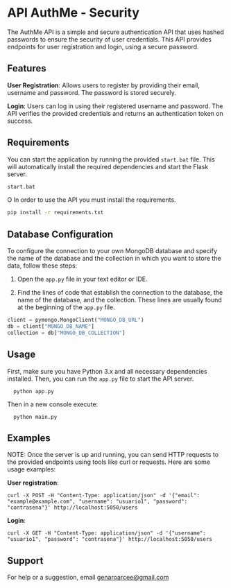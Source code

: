 
# API AuthMe - Security

The AuthMe API is a simple and secure authentication API that uses hashed passwords to ensure the security of user credentials. This API provides endpoints for user registration and login, using a secure password.
## Features

**User Registration**: Allows users to register by providing their email, username and password. The password is stored securely.

**Login**: Users can log in using their registered username and password. The API verifies the provided credentials and returns an authentication token on success.
## Requirements

You can start the application by running the provided `start.bat` file. This will automatically install the required dependencies and start the Flask server.

```bash
start.bat
```

O In order to use the API you must install the requirements.

```bash
pip install -r requirements.txt
```
## Database Configuration

To configure the connection to your own MongoDB database and specify the name of the database and the collection in which you want to store the data, follow these steps:

1. Open the `app.py` file in your text editor or IDE.

2. Find the lines of code that establish the connection to the database, the name of the database, and the collection. These lines are usually found at the beginning of the `app.py` file.

```python
client = pymongo.MongoClient("MONGO_DB_URL")
db = client["MONGO_DB_NAME"]
collection = db["MONGO_DB_COLLECTION"]
```
## Usage

First, make sure you have Python 3.x and all necessary dependencies installed. Then, you can run the `app.py` file to start the API server.

```
  python app.py
```

Then in a new console execute:

```
  python main.py
```
## Examples

NOTE: Once the server is up and running, you can send HTTP requests to the provided endpoints using tools like curl or requests. Here are some usage examples:

**User registration**:
```
curl -X POST -H "Content-Type: application/json" -d '{"email": "example@example.com", "username": "usuario1", "password": "contrasena"}' http://localhost:5050/users
```

**Login**:
```
curl -X GET -H "Content-Type: application/json" -d '{"username": "usuario1", "password": "contrasena"}' http://localhost:5050/users
```
## Support

For help or a suggestion, email genaroarcee@gmail.com
